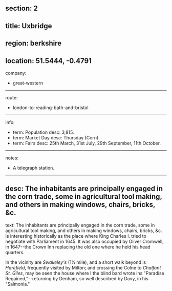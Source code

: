 section: 2
----
title: Uxbridge
----
region: berkshire
----
location: 51.5444, -0.4791
----
company:
- great-western
----
route:
- london-to-reading-bath-and-bristol
----
info:
- term: Population
  desc: 3,815.
- term: Market Day
  desc: Thursday (Corn).
- term: Fairs
  desc: 25th March, 31st July, 29th September, 11th October.
----
notes:
- A telegraph station.
----
desc: The inhabitants are principally engaged in the corn trade, some in agricultural tool making, and others in making windows, chairs, bricks, &c.
----
text: The inhabitants are principally engaged in the corn trade, some in agricultural tool making, and others in making windows, chairs, bricks, &c. Is interesting historically as the place where King Charles I. tried to negotiate with Parliament in 1645. It was also occupied by Oliver Cromwell, in 1647--the Crown Inn replacing the old one where he held his head quarters.

In the vicinity are *Swakeley's* (1½ mile), and a short walk beyond is *Harefield*, frequently visited by Milton; and crossing the Colne to *Chalfont St. Giles*, may be seen the house where I the blind bard wrote ins "Paradise Regained,"--returning by Denham, so well described by Davy, in his "Salmonia."
